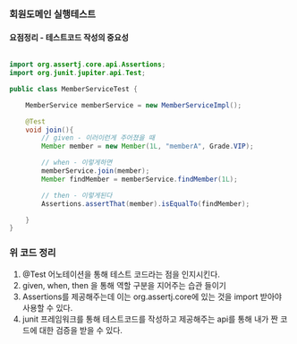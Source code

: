 ### 회원도메인 실행테스트
#### 요점정리 - 테스트코드 작성의 중요성

``` java

import org.assertj.core.api.Assertions;
import org.junit.jupiter.api.Test;

public class MemberServiceTest {

    MemberService memberService = new MemberServiceImpl();

    @Test
    void join(){
        // given - 이러이런게 주어졌을 때
        Member member = new Member(1L, "memberA", Grade.VIP);

        // when - 이렇게하면
        memberService.join(member);
        Member findMember = memberService.findMember(1L);

        // then - 이렇게된다
        Assertions.assertThat(member).isEqualTo(findMember);

    }
}

```

### 위 코드 정리
1. @Test 어노테이션을 통해 테스트 코드라는 점을 인지시킨다.
2. given, when, then 을 통해 역할 구분을 지어주는 습관 들이기
3. Assertions를 제공해주는데 이는 org.assertj.core에 있는 것을 import 받아야 사용할 수 있다.
4. junit 프레임워크를 통해 테스트코드를 작성하고 제공해주는 api를 통해 내가 짠 코드에 대한 검증을 받을 수 있다.

